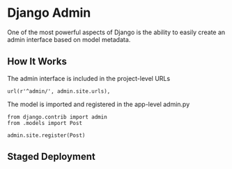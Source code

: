 # Django Admin

One of the most powerful aspects of Django is the ability to easily create an admin interface based on model metadata.

## How It Works

The admin interface is included in the project-level URLs

    url(r'^admin/', admin.site.urls),

The model is imported and registered in the app-level admin.py

    from django.contrib import admin
    from .models import Post

    admin.site.register(Post)

## Staged Deployment
